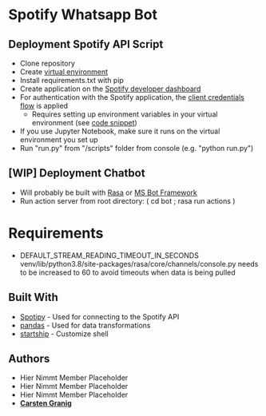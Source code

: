 # Spotify Whatsapp Bot

## Deployment Spotify API Script

- Clone repository
- Create [virtual environment](https://docs.python.org/3/library/venv.html)
- Install requirements.txt with pip
- Create application on the [Spotify developer dashboard](https://developer.spotify.com/dashboard/)
- For authentication with the Spotify application, the [client credentials flow](https://spotipy.readthedocs.io/en/2.18.0/#client-credentials-flow) is applied
    - Requires setting up environment variables in your virtual environment (see [code snippet](https://github.com/FRANZKAFKA13/Spotify_Whatsapp_Bot/blob/main/resources/activate))
- If you use Jupyter Notebook, make sure it runs on the virtual environment you set up 
- Run "run.py" from "/scripts" folder from console (e.g. "python run.py")


## [WIP] Deployment Chatbot

- Will probably be built with [Rasa](https://rasa.com/) or [MS Bot Framework](https://dev.botframework.com/)
- Run action server from root directory: ( cd bot ; rasa run actions )

# Requirements
- DEFAULT_STREAM_READING_TIMEOUT_IN_SECONDS venv/lib/python3.8/site-packages/rasa/core/channels/console.py needs to be increased to 60 to avoid timeouts when data is being pulled

## Built With

- [Spotipy](https://spotipy.readthedocs.io/en/2.18.0/#installation) - Used for connecting to the Spotify API
- [pandas](https://pandas.pydata.org/) - Used for data transformations
- [startship](https://starship.rs) - Customize shell


## Authors

- Hier Nimmt Member Placeholder
- Hier Nimmt Member Placeholder
- Hier Nimmt Member Placeholder
- [**Carsten Granig**](https://www.linkedin.com/in/carsten-granig/)



